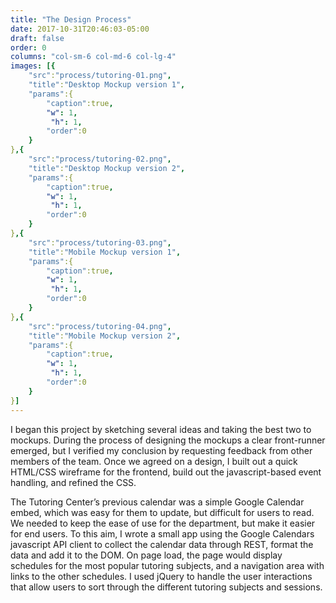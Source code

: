 ```yaml
---
title: "The Design Process"
date: 2017-10-31T20:46:03-05:00
draft: false
order: 0
columns: "col-sm-6 col-md-6 col-lg-4"
images: [{
    "src":"process/tutoring-01.png",
    "title":"Desktop Mockup version 1",
    "params":{
        "caption":true,
        "w": 1,
         "h": 1,
        "order":0
    }
},{
    "src":"process/tutoring-02.png",
    "title":"Desktop Mockup version 2",
    "params":{
        "caption":true,
        "w": 1,
         "h": 1,
        "order":0
    }
},{
    "src":"process/tutoring-03.png",
    "title":"Mobile Mockup version 1",
    "params":{
        "caption":true,
        "w": 1,
         "h": 1,
        "order":0
    }
},{
    "src":"process/tutoring-04.png",
    "title":"Mobile Mockup version 2",
    "params":{
        "caption":true,
        "w": 1,
         "h": 1,
        "order":0
    }
}]
---
```

I began this project by sketching several ideas and taking the best two to mockups. During the process of designing the mockups a clear front-runner emerged, but I verified my conclusion by requesting feedback from other members of the team. Once we agreed on a design, I built out a quick HTML/CSS wireframe for the frontend, build out the javascript-based event handling, and refined the CSS.

The Tutoring Center’s previous calendar was a simple Google Calendar embed, which was easy for them to update, but difficult for users to read. We needed to keep the ease of use for the department, but make it easier for end users. To this aim, I wrote a small app using the Google Calendars javascript API client to collect the calendar data through REST, format the data and add it to the DOM. On page load, the page would display schedules for the most popular tutoring subjects,  and a navigation area with links to the other schedules. I used jQuery to handle the user interactions that allow users to sort through the different tutoring subjects and sessions.

